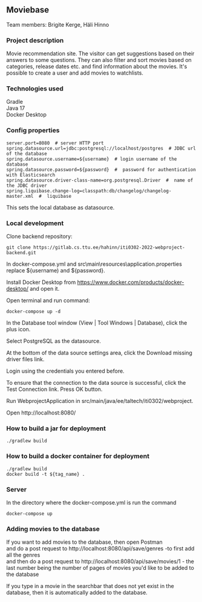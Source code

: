 ## Moviebase
Team members: Brigite Kerge, Häli Hinno  
### Project description
Movie recommendation site. The visitor can get suggestions based on their answers to some questions. They can also filter and sort movies based on categories, release dates etc. and find information about the movies. It's possible to create a user and add movies to watchlists. 
### Technologies used
Gradle  
Java 17   
Docker Desktop

### Config properties
```
server.port=8080  # server HTTP port  
spring.datasource.url=jdbc:postgresql://localhost/postgres  # JDBC url of the database   
spring.datasource.username=${username}  # login username of the database  
spring.datasource.password=${password}  #  password for authentication with Elasticsearch  
spring.datasource.driver-class-name=org.postgresql.Driver  #  name of the JDBC driver  
spring.liquibase.change-log=classpath:db/changelog/changelog-master.xml  #  liquibase
```
This sets the local database as datasource.
### Local development
Clone backend repository:  
```
git clone https://gitlab.cs.ttu.ee/hahinn/iti0302-2022-webproject-backend.git
```
In docker-compose.yml and src\main\resources\application.properties replace ${username) and ${password}.  

Install Docker Desktop from https://www.docker.com/products/docker-desktop/ and open it.

Open terminal and run command:
```
docker-compose up -d
```

In the Database tool window (View | Tool Windows | Database), click the plus icon.

Select PostgreSQL as the datasource.

At the bottom of the data source settings area, click the Download missing driver files link.

Login using the credentials you entered before.

To ensure that the connection to the data source is successful, click the Test Connection link.
Press OK button.  

Run WebprojectApplication in src/main/java/ee/taltech/iti0302/webproject.  

Open http://localhost:8080/
### How to build a jar for deployment

```
./gradlew build
```
### How to build a docker container for deployment
```
./gradlew build  
docker build -t ${tag_name} .
```

### Server
In the directory where the docker-compose.yml is run the command
```
docker-compose up
```

### Adding movies to the database
If you want to add movies to the database, then open Postman  
and do a post request to http://localhost:8080/api/save/genres        -to first add all the genres  
and then do a post request to http://localhost:8080/api/save/movies/1          - the last number being the number of pages of movies you'd like to be added to the database  

If you type in a movie in the searchbar that does not yet exist in the database, then it is automatically added to the database.
